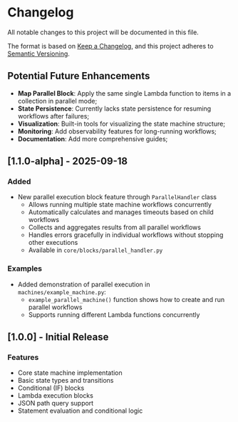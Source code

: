 # Changelog

All notable changes to this project will be documented in this file.

The format is based on [Keep a Changelog](https://keepachangelog.com/en/1.1.0/),
and this project adheres to [Semantic Versioning](https://semver.org/spec/v2.0.0.html).

## Potential Future Enhancements
- **Map Parallel Block**: Apply the same single Lambda function to items in a collection in parallel mode;
- **State Persistence**: Currently lacks state persistence for resuming workflows after failures;
- **Visualization**: Built-in tools for visualizing the state machine structure;
- **Monitoring**: Add observability features for long-running workflows;
- **Documentation**: Add more comprehensive guides;

## [1.1.0-alpha] - 2025-09-18

### Added
- New parallel execution block feature through `ParallelHandler` class
  - Allows running multiple state machine workflows concurrently
  - Automatically calculates and manages timeouts based on child workflows
  - Collects and aggregates results from all parallel workflows
  - Handles errors gracefully in individual workflows without stopping other executions
  - Available in `core/blocks/parallel_handler.py`

### Examples
- Added demonstration of parallel execution in `machines/example_machine.py`:
  - `example_parallel_machine()` function shows how to create and run parallel workflows
  - Supports running different Lambda functions concurrently

## [1.0.0] - Initial Release

### Features
- Core state machine implementation
- Basic state types and transitions
- Conditional (IF) blocks
- Lambda execution blocks
- JSON path query support
- Statement evaluation and conditional logic